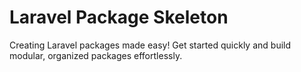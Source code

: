 # Laravel Package Skeleton

Creating Laravel packages made easy! Get started quickly and build modular, organized packages effortlessly.
